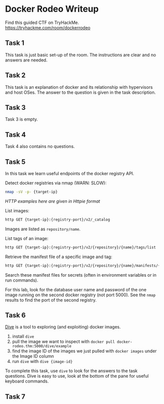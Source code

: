 # Docker Rodeo Writeup
Find this guided CTF on TryHackMe. https://tryhackme.com/room/dockerrodeo

## Task 1

This task is just basic set-up of the room. The instructions are clear and no answers are needed.

## Task 2

This task is an explanation of docker and its relationship with hypervisors and host OSes. The answer to the question is given in the task description.

## Task 3

Task 3 is empty.

## Task 4

Task 4 also contains no questions.

## Task 5

In this task we learn useful endpoints of the docker registry API.

Detect docker registries via nmap (WARN: SLOW):
```bash
nmap -sV -p- {target-ip}
```

*HTTP examples here are given in Httpie format*

List images:
```bash
http GET {target-ip}:{registry-port}/v2/_catalog
```

Images are listed as `repository/name`.

List tags of an image:
```bash
http GET {target-ip}:{registry-port}/v2/{repository}/{name}/tags/list
```

Retrieve the manifest file of a specific image and tag:
```bash
http GET {target-ip}:{registry-port}/v2/{repository}/{name}/manifests/{tag}
```

Search these manifest files for secrets (often in environment variables or in run commands).

For this lab, look for the database user name and password of the one image running on the second docker registry (not port 5000). See the `nmap` results to find the port of the second registry.

## Task 6

[Dive](https://github.com/wagoodman/dive) is a tool to exploring (and exploiting) docker images.

1. install `dive`
1. pull the image we want to inspect with `docker pull docker-rodeo.thm:5000/dive/example`
1. find the image ID of the images we just pulled with `docker images` under the Image ID column
1. run `dive` with `dive {image-id}`

To complete this task, use `dive` to look for the answers to the task questions. Dive is easy to use, look at the bottom of the pane for useful keyboard commands.

## Task 7
